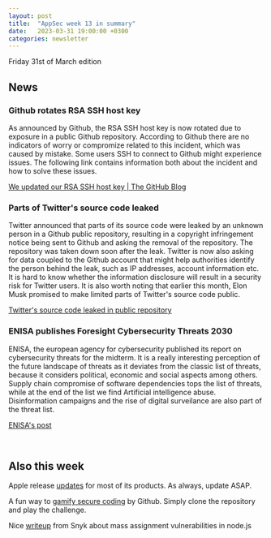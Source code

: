 ```yaml
---
layout: post
title:  "AppSec week 13 in summary"
date:   2023-03-31 19:00:00 +0300
categories: newsletter
---
```



Friday 31st of March edition

## News

### Github rotates RSA SSH host key

As announced by Github, the RSA SSH host key is now rotated due to exposure in a public Github repository. According to Github there are no indicators of worry or compromize related to this incident, which was caused by mistake. Some users SSH to connect to Github might experience issues. The following link contains information both about the incident and how to solve these issues.

[We updated our RSA SSH host key | The GitHub Blog](https://github.blog/2023-03-23-we-updated-our-rsa-ssh-host-key/?ref=appsecguy.se)


### Parts of Twitter's source code leaked

Twitter announced that parts of its source code were leaked by an unknown person in a Github public repository, resulting in a copyright infringement notice being sent to Github and asking the removal of the repository. The repository was taken down soon after the leak. Twitter is now also asking for data coupled to the Github account that might help authorities identify the person behind the leak, such as IP addresses, account information etc. It is hard to know whether the information disclosure will result in a security risk for Twitter users. It is also worth noting that earlier this month, Elon Musk promised to make limited parts of Twitter's source code public.

[Twitter's source code leaked in public repository](https://www.nytimes.com/2023/03/26/technology/twitter-source-code-leak.html?ref=oembed)


### ENISA publishes Foresight Cybersecurity Threats 2030

ENISA, the european agency for cybersecurity published its report on cybersecurity threats for the midterm. It is a really interesting perception of the future landscape of threats as it deviates from the classic list of threats, because it considers political, economic and social aspects among others. Supply chain compromise of software dependencies tops the list of threats, while at the end of the list we find Artificial intelligence abuse. Disinformation campaigns and the rise of digital surveilance are also part of the threat list.

[ENISA's post](https://www.enisa.europa.eu/publications/enisa-foresight-cybersecurity-threats-for-2030)

<br>

## Also this week

Apple release [updates](https://cert.se/2023/03/sakerhetsuppdateringar-fran-apple?ref=appsecguy.se) for most of its products. As always, update ASAP.

A fun way to [gamify secure coding](https://github.com/skills/secure-code-game?ref=appsecguy.se) by Github. Simply clone the repository and play the challenge.

Nice [writeup](https://snyk.io/blog/avoiding-mass-assignment-node-js/?ref=appsecguy.se) from Snyk about mass assignment vulnerabilities in node.js
